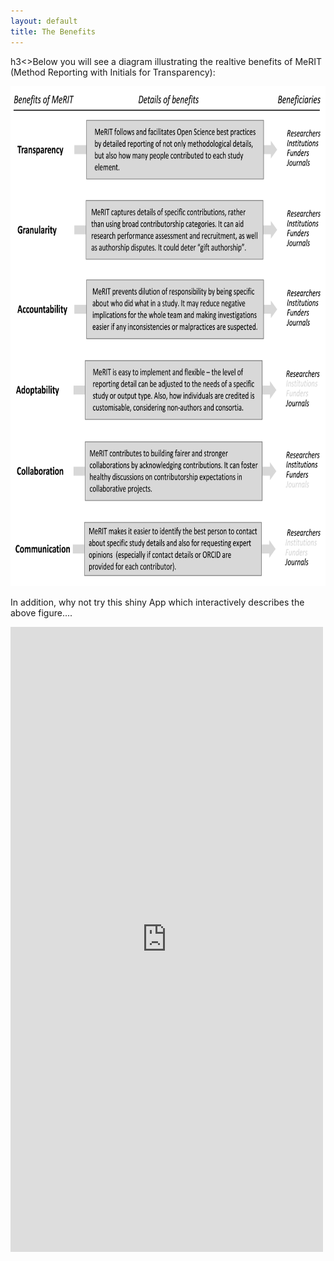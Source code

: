 ```yaml
---
layout: default
title: The Benefits
---
```


<p align="left">
     h3<>Below you will see a diagram illustrating the realtive benefits of MeRIT (Method Reporting with Initials for Transparency): </h3>
  </p>
      
  <p align="center">
      <img src="merit_fig2.png" alt="merit figure 2"
      width="700" 
     height="800"> 
</p>

In addition, why not try this shiny App which interactively describes the above figure....

      
<iframe src = "https://edivimeycook.shinyapps.io/MeRIT_DNA/" style = "border:none; width:500px; height:1000px;"></iframe
